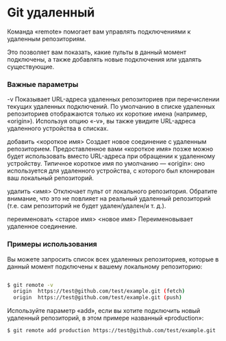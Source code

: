 # Git удаленный

Команда «remote» помогает вам управлять подключениями к удаленным репозиториям.

Это позволяет вам показать, какие пульты в данный момент подключены, а также добавлять новые подключения или удалять существующие.

### Важные параметры
-v
Показывает URL-адреса удаленных репозиториев при перечислении текущих удаленных подключений. По умолчанию в списке удаленных репозиториев отображаются только их короткие имена (например, «origin»). Используя опцию «-v», вы также увидите URL-адреса удаленного устройства в списках.

добавить <короткое имя> <url>
Создает новое соединение с удаленным репозиторием. Предоставленное вами «короткое имя» позже можно будет использовать вместо URL-адреса при обращении к удаленному устройству. Типичное короткое имя по умолчанию — «origin»: оно используется для удаленного устройства, с которого был клонирован ваш локальный репозиторий.

удалить <имя>
Отключает пульт от локального репозитория. Обратите внимание, что это не повлияет на реальный удаленный репозиторий (т.е. сам репозиторий не будет удален/удален/и т. д.).

переименовать <старое имя> <новое имя>
Переименовывает удаленное соединение.

### Примеры использования
Вы можете запросить список всех удаленных репозиториев, которые в данный момент подключены к вашему локальному репозиторию:
```bash

$ git remote -v
  origin  https://test@github.com/test/example.git (fetch)
  origin  https://test@github.com/test/example.git (push)
  ```
Используйте параметр «add», если вы хотите подключить новый удаленный репозиторий, в этом примере названный «production»:
```
$ git remote add production https://test@github.com/test/example.git

```